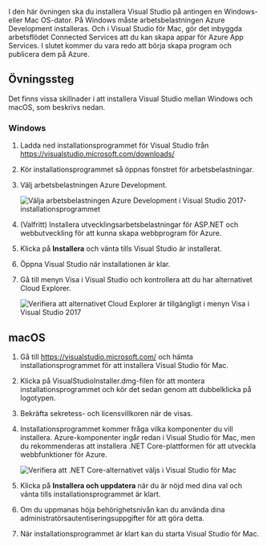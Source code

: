 I den här övningen ska du installera Visual Studio på antingen en Windows- eller Mac OS-dator. På Windows måste arbetsbelastningen Azure Development installeras. Och i Visual Studio för Mac, gör det inbyggda arbetsflödet Connected Services att du kan skapa appar för Azure App Services. I slutet kommer du vara redo att börja skapa program och publicera dem på Azure.

## <a name="exercise-steps"></a>Övningssteg

Det finns vissa skillnader i att installera Visual Studio mellan Windows och macOS, som beskrivs nedan.

### <a name="windows"></a>Windows

1. Ladda ned installationsprogrammet för Visual Studio från https://visualstudio.microsoft.com/downloads/
2. Kör installationsprogrammet så öppnas fönstret för arbetsbelastningar.
3. Välj arbetsbelastningen Azure Development.

    ![Välja arbetsbelastningen Azure Development i Visual Studio 2017-installationsprogrammet](../media-draft/5-select-azure-workload.png)

4. (Valfritt) Installera utvecklingsarbetsbelastningar för ASP.NET och webbutveckling för att kunna skapa webbprogram för Azure.
5. Klicka på **Installera** och vänta tills Visual Studio är installerat.
6. Öppna Visual Studio när installationen är klar.
7. Gå till menyn Visa i Visual Studio och kontrollera att du har alternativet Cloud Explorer.

    ![Verifiera att alternativet Cloud Explorer är tillgängligt i menyn Visa i Visual Studio 2017](../media-draft/5-verify-cloud-explorer.png)

## <a name="macos"></a>macOS

1. Gå till https://visualstudio.microsoft.com/ och hämta installationsprogrammet för att installera Visual Studio för Mac.
2. Klicka på VisualStudioInstaller.dmg-filen för att montera installationsprogrammet och kör det sedan genom att dubbelklicka på logotypen.
3. Bekräfta sekretess- och licensvillkoren när de visas.
4. Installationsprogrammet kommer fråga vilka komponenter du vill installera. Azure-komponenter ingår redan i Visual Studio för Mac, men du rekommenderas att installera .NET Core-plattformen för att utveckla webbfunktioner för Azure.

    ![Verifiera att .NET Core-alternativet väljs i Visual Studio för Mac](../media-draft/5-vsmac-install-net-core.png)

5. Klicka på **Installera och uppdatera** när du är nöjd med dina val och vänta tills installationsprogrammet är klart.
6. Om du uppmanas höja behörighetsnivån kan du använda dina administratörsautentiseringsuppgifter för att göra detta.
7. När installationsprogrammet är klart kan du starta Visual Studio för Mac.
